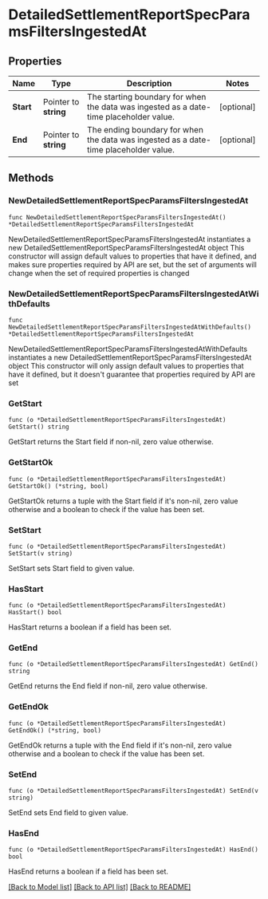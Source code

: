 # DetailedSettlementReportSpecParamsFiltersIngestedAt

## Properties

Name | Type | Description | Notes
------------ | ------------- | ------------- | -------------
**Start** | Pointer to **string** | The starting boundary for when the data was ingested as a date-time placeholder value. | [optional] 
**End** | Pointer to **string** | The ending boundary for when the data was ingested as a date-time placeholder value. | [optional] 

## Methods

### NewDetailedSettlementReportSpecParamsFiltersIngestedAt

`func NewDetailedSettlementReportSpecParamsFiltersIngestedAt() *DetailedSettlementReportSpecParamsFiltersIngestedAt`

NewDetailedSettlementReportSpecParamsFiltersIngestedAt instantiates a new DetailedSettlementReportSpecParamsFiltersIngestedAt object
This constructor will assign default values to properties that have it defined,
and makes sure properties required by API are set, but the set of arguments
will change when the set of required properties is changed

### NewDetailedSettlementReportSpecParamsFiltersIngestedAtWithDefaults

`func NewDetailedSettlementReportSpecParamsFiltersIngestedAtWithDefaults() *DetailedSettlementReportSpecParamsFiltersIngestedAt`

NewDetailedSettlementReportSpecParamsFiltersIngestedAtWithDefaults instantiates a new DetailedSettlementReportSpecParamsFiltersIngestedAt object
This constructor will only assign default values to properties that have it defined,
but it doesn't guarantee that properties required by API are set

### GetStart

`func (o *DetailedSettlementReportSpecParamsFiltersIngestedAt) GetStart() string`

GetStart returns the Start field if non-nil, zero value otherwise.

### GetStartOk

`func (o *DetailedSettlementReportSpecParamsFiltersIngestedAt) GetStartOk() (*string, bool)`

GetStartOk returns a tuple with the Start field if it's non-nil, zero value otherwise
and a boolean to check if the value has been set.

### SetStart

`func (o *DetailedSettlementReportSpecParamsFiltersIngestedAt) SetStart(v string)`

SetStart sets Start field to given value.

### HasStart

`func (o *DetailedSettlementReportSpecParamsFiltersIngestedAt) HasStart() bool`

HasStart returns a boolean if a field has been set.

### GetEnd

`func (o *DetailedSettlementReportSpecParamsFiltersIngestedAt) GetEnd() string`

GetEnd returns the End field if non-nil, zero value otherwise.

### GetEndOk

`func (o *DetailedSettlementReportSpecParamsFiltersIngestedAt) GetEndOk() (*string, bool)`

GetEndOk returns a tuple with the End field if it's non-nil, zero value otherwise
and a boolean to check if the value has been set.

### SetEnd

`func (o *DetailedSettlementReportSpecParamsFiltersIngestedAt) SetEnd(v string)`

SetEnd sets End field to given value.

### HasEnd

`func (o *DetailedSettlementReportSpecParamsFiltersIngestedAt) HasEnd() bool`

HasEnd returns a boolean if a field has been set.


[[Back to Model list]](../README.md#documentation-for-models) [[Back to API list]](../README.md#documentation-for-api-endpoints) [[Back to README]](../README.md)


